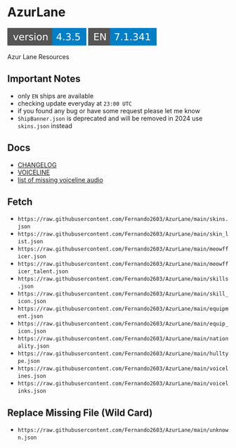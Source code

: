 # AzurLane
![](versions/REPOSITORY.svg)
![](versions/EN.svg)

Azur Lane Resources

## Important Notes
- only `EN` ships are available
- checking update everyday at `23:00 UTC`
- if you found any bug or have some request please let me know
- `ShipBanner.json` is deprecated and will be removed in 2024 use `skins.json` instead

## Docs
- [CHANGELOG](https://github.com/Fernando2603/AzurLane/blop/main/docs/CHANGELOG.md)
- [VOICELINE](https://github.com/Fernando2603/AzurLane/blop/main/docs/VOICELINE.md)
- [list of missing voiceline audio](https://github.com/Fernando2603/AzurLane/blop/main/docs/MISSING_VOICELINE.md)

## Fetch
- `https://raw.githubusercontent.com/Fernando2603/AzurLane/main/skins.json`
- `https://raw.githubusercontent.com/Fernando2603/AzurLane/main/skin_list.json`
- `https://raw.githubusercontent.com/Fernando2603/AzurLane/main/meowfficer.json`
- `https://raw.githubusercontent.com/Fernando2603/AzurLane/main/meowfficer_talent.json`
- `https://raw.githubusercontent.com/Fernando2603/AzurLane/main/skills.json`
- `https://raw.githubusercontent.com/Fernando2603/AzurLane/main/skill_icon.json`
- `https://raw.githubusercontent.com/Fernando2603/AzurLane/main/equipment.json`
- `https://raw.githubusercontent.com/Fernando2603/AzurLane/main/equip_icon.json`
- `https://raw.githubusercontent.com/Fernando2603/AzurLane/main/nationality.json`
- `https://raw.githubusercontent.com/Fernando2603/AzurLane/main/hulltype.json`
- `https://raw.githubusercontent.com/Fernando2603/AzurLane/main/voicelines.json`
- `https://raw.githubusercontent.com/Fernando2603/AzurLane/main/voicelinks.json`

## Replace Missing File (Wild Card)
- `https://raw.githubusercontent.com/Fernando2603/AzurLane/main/unknown.json`
